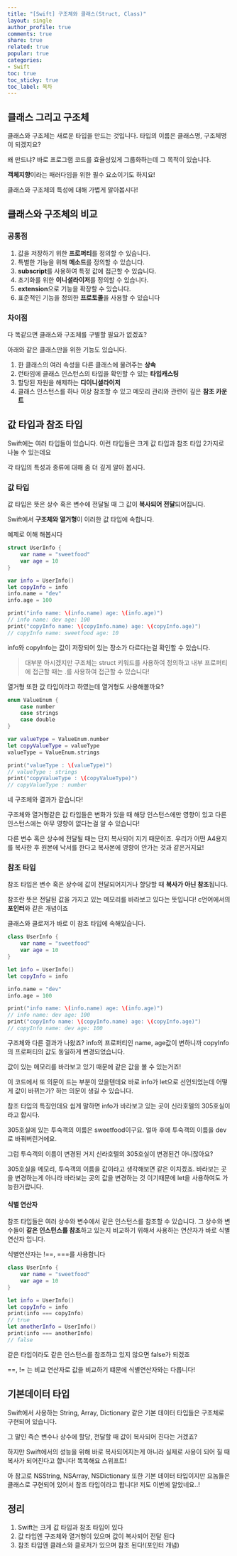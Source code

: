 ```yaml
---
title: "[Swift] 구조체와 클래스(Struct, Class)"
layout: single
author_profile: true
comments: true
share: true
related: true
popular: true
categories:
- Swift
toc: true
toc_sticky: true
toc_label: 목차
---
```


## 클래스 그리고 구조체

클래스와 구조체는 새로운 타입을 만드는 것입니다. 타입의 이름은 클래스명, 구조체명이 되겠지요?

왜 만드냐? 바로 프로그램 코드를 효율성있게 그룹화하는데 그 목적이 있습니다.

**객체지향**이라는 패러다임을 위한 필수 요소이기도 하지요!

클래스와 구조체의 특성에 대해 가볍게 알아봅시다!

## 클래스와 구조체의 비교

### 공통점

1. 값을 저장하기 위한 **프로퍼티**를 정의할 수 있습니다.
2. 특별한 기능을 위해 **메소드**를 정의할 수 있습니다.
3. **subscript**를 사용하여 특정 값에 접근할 수 있습니다.
4. 초기화를 위한 **이니셜라이저**를 정의할 수 있습니다.
5. **extension**으로 기능을 확장할 수 있습니다.
6. 표준적인 기능을 정의한 **프로토콜**을 사용할 수 있습니다

### 차이점

다 똑같으면 클래스와 구조체를 구별할 필요가 없겠죠?

아래와 같은 클래스만을 위한 기능도 있습니다. 

1. 한 클래스의 여러 속성을 다른 클래스에 물려주는 **상속** 
2. 런타임에 클래스 인스턴스의 타입을 확인할 수 있는 **타입캐스팅**
3. 할당된 자원을 해제하는 **디이니셜라이저**
4. 클래스 인스턴스를 하나 이상 참조할 수 있고 메모리 관리와 관련이 깊은 **참조 카운트**

## 값 타입과 참조 타입

Swift에는 여러 타입들이 있습니다. 이런 타입들은 크게 값 타입과 참조 타입 2가지로 나눌 수 있는데요

각 타입의 특성과 종류에 대해 좀 더 깊게 알아 봅시다.

### 값 타입

값 타입은 뜻은 상수 혹은 변수에 전달될 때 그 값이 **복사되어 전달**되어집니다.

Swift에서 **구조체와 열거형**이 이러한 값 타입에 속합니다.

예제로 이해 해봅시다

```swift
struct UserInfo {
    var name = "sweetfood"
    var age = 10
}

var info = UserInfo()
let copyInfo = info
info.name = "dev"
info.age = 100

print("info name: \(info.name) age: \(info.age)")
// info name: dev age: 100
print("copyInfo name: \(copyInfo.name) age: \(copyInfo.age)")
// copyInfo name: sweetfood age: 10
```

info와 copyInfo는 값이 저장되어 있는 장소가 다르다는걸 확인할 수 있습니다.

> 대부분 아시겠지만 구조체는 struct 키워드를 사용하여 정의하고 내부 프로퍼티에 접근할 때는 .를 사용하여 접근할 수 있습니다!

열거형 또한 값 타입이라고 하였는데 열거형도 사용해볼까요?

```swift
enum ValueEnum {
    case number
    case strings
    case double
}

var valueType = ValueEnum.number
let copyValueType = valueType
valueType = ValueEnum.strings

print("valueType : \(valueType)")
// valueType : strings
print("copyValueType : \(copyValueType)")
// copyValueType : number
```

네 구조체와 결과가 같습니다!

구조체와 열거형같은 값 타입들은 변화가 있을 때 해당 인스턴스에만 영향이 있고 다른 인스턴스에는 아무 영향이 없다는걸 알 수 있습니다!

다른 변수 혹은 상수에 전달될 때는 단지 복사되어 지기 때문이죠. 우리가 어떤 A4용지를 복사한 후 원본에 낙서를 한다고 복사본에 영향이 안가는 것과 같은거지요!

### 참조 타입

참조 타입은 변수 혹은 상수에 값이 전달되어지거나 할당할 때 **복사가 아닌 참조**됩니다.

참조란 뜻은 전달된 값을 가지고 있는 메모리를 바라보고 있다는 뜻입니다! c언어에서의 **포인터**와 같은 개념이죠

클래스와 클로저가 바로 이 참조 타입에 속해있습니다.

```swift
class UserInfo {
    var name = "sweetfood"
    var age = 10
}

let info = UserInfo()
let copyInfo = info

info.name = "dev"
info.age = 100

print("info name: \(info.name) age: \(info.age)")
// info name: dev age: 100
print("copyInfo name: \(copyInfo.name) age: \(copyInfo.age)")
// copyInfo name: dev age: 100
```

구조체와 다른 결과가 나왔죠? info의 프로퍼티인 name, age값이 변하니까 copyInfo의 프로퍼티의 값도 동일하게 변경되었습니다.

값이 있는 메모리를 바라보고 있기 때문에 같은 값을 볼 수 있는거죠! 

이 코드에서 또 의문이 드는 부분이 있을텐데요 바로 info가 let으로 선언되었는데 어떻게 값이 바뀌는가? 하는 의문이 생길 수 있습니다.

참조 타입의 특징인데요 쉽게 말하면 info가 바라보고 있는 곳이 신라호텔의 305호실이라고 합시다.

305호실에 있는 투숙객의 이름은 sweetfood이구요. 얼마 후에 투숙객의 이름을 dev로 바꿔버린거에요.

그럼 투숙객의 이름이 변경된 거지 신라호텔의 305호실이 변경된건 아니잖아요?

305호실을 메모리, 투숙객의 이름을 값이라고 생각해보면 같은 이치겠죠. 바라보는 곳을 변경하는게 아니라 바라보는 곳의 값을 변경하는 것 이기때문에 let을 사용하여도 가능한거랍니다.

#### 식별 연산자

참조 타입들은 여러 상수와 변수에서 같은 인스턴스를 참조할 수 있습니다. 그 상수와 변수들이 **같은 인스턴스를 참조**하고 있는지 비교하기 위해서 사용하는 연산자가 바로 식별 연산자 입니다. 

식별연산자는 !==, ===를 사용합니다

```swift
class UserInfo {
    var name = "sweetfood"
    var age = 10
}

let info = UserInfo()
let copyInfo = info
print(info === copyInfo)
// true
let anotherInfo = UserInfo()
print(info === anotherInfo)
// false
```

같은 타입이라도 같은 인스턴스를 참조하고 있지 않으면 false가 되겠죠

==, != 는 비교 연산자로 값을 비교하기 떄문에 식별연산자와는 다릅니다!

## 기본데이터 타입

Swift에서 사용하는 String, Array, Dictionary 같은 기본 데이터 타입들은 구조체로 구현되어 있습니다.

그 말인 즉슨 변수나 상수에 할당, 전달할 때 값이 복사되어 진다는 거겠죠? 

하지만 Swift에서의 성능을 위해 바로 복사되어지는게 아니라 실제로 사용이 되어 질 때 복사가 되어진다고 합니다! 똑똑해요 스위프트!

아 참고로 NSString, NSArray, NSDictionary 또한 기본 데이터 타입이지만 요놈들은 클래스로 구현되어 있어서 참조 타입이라고 합니다! 저도 이번에 알았네요..!

## 정리

1. Swift는 크게 값 타입과 참조 타입이 있다
2. 값 타입엔 구조체와 열거형이 있으며 값이 복사되어 전달 된다
3. 참조 타입엔 클래스와 클로저가 있으며 참조 된다!(포인터 개념)
